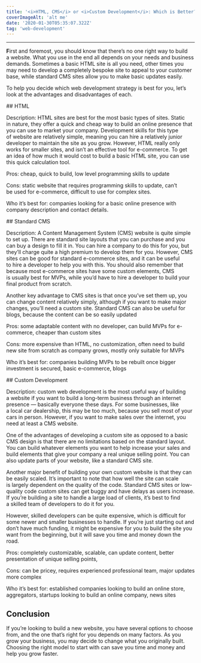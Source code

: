 ```yaml
---
title: '<i>HTML, CMS</i> or <i>Custom Development</i>: Which is Better?'
coverImageAlt: 'alt me'
date: '2020-01-30T05:35:07.322Z'
tag: 'web-development'
---
```


---

**F**irst and foremost, you should know that there’s no one right way to build a website. What you use in the end all depends on your needs and business demands. Sometimes a basic HTML site is all you need, other times you may need to develop a completely bespoke site to appeal to your customer base, while standard CMS sites allow you to make basic updates easily.

To help you decide which web development strategy is best for you, let’s look at the advantages and disadvantages of each.

<ParagraphWithImage postImageName="html">
## HTML

<p>Description: HTML sites are best for the most basic types of sites. Static in nature, they offer a quick and cheap way to build an online presence that you can use to market your company. Development skills for this type of website are relatively simple, meaning you can hire a relatively junior developer to maintain the site as you grow. However, HTML really only works for smaller sites, and isn’t an effective tool for <span class="no-wrap">e-commerce</span>. To get an idea of how much it would cost to build a basic HTML site, you can use this quick calculation tool.</p>

<p>Pros: cheap, quick to build, low level programming skills to update</p>

<p>Cons: static website that requires programming skills to update, can’t be used for <span class="no-wrap">e-commerce</span>, difficult to use for complex sites.</p>

<p>Who it’s best for: companies looking for a basic online presence with company description and contact details.</p>
</ParagraphWithImage>

<ParagraphWithImage postImageName="cms">
## Standard CMS

<p>Description: A Content Management System (CMS) website is quite simple to set up. There are standard site layouts that you can purchase and you can buy a design to fill it in. You can hire a company to do this for you, but they’ll charge quite a high premium to develop them for you. However, CMS sites can be good for standard <span class="no-wrap">e-commerce</span> sites, and it can be useful to hire a developer to help you with this. You should also remember that because most <span class="no-wrap">e-commerce</span> sites have some custom elements, CMS is usually best for MVPs, while you’d have to hire a developer to build your final product from scratch.</p>

<p>Another key advantage to CMS sites is that once you’ve set them up, you can change content relatively simply, although if you want to make major changes, you’ll need a custom site. Standard CMS can also be useful for blogs, because the content can be so easily updated</p>

<p>Pros: some adaptable content with no developer, can build MVPs for <span class="no-wrap">e-commerce</span>, cheaper than custom sites</p>

<p>Cons: more expensive than HTML, no customization, often need to build new site from scratch as company grows, mostly only suitable for MVPs</p>

<p>Who it’s best for: companies building MVPs to be rebuilt once bigger investment is secured, basic <span class="no-wrap">e-commerce</span>, blogs</p>
</ParagraphWithImage>

<ParagraphWithImage postImageName="custom-development">
## Custom Development

<p>Description: custom web development is the most useful way of building a website if you want to build a long-term business through an internet presence — basically everyone these days. For some businesses, like a local car dealership, this may be too much, because you sell most of your cars in person. However, if you want to make sales over the internet, you need at least a CMS website.</p>

<p>One of the advantages of developing a custom site as opposed to a basic CMS design is that there are no limitations based on the standard layout. You can build whatever elements you want to help increase your sales and build elements that give your company a real unique selling point. You can also update parts of your website, like a standard CMS site.</p>

<p>Another major benefit of building your own custom website is that they can be easily scaled. It’s important to note that how well the site can scale is largely dependent on the quality of the code. Standard CMS sites or low-quality code custom sites can get buggy and have delays as users increase. If you’re building a site to handle a large load of clients, it’s best to find a skilled team of developers to do it for you.</p>

<p>However, skilled developers can be quite expensive, which is difficult for some newer and smaller businesses to handle. If you’re just starting out and don’t have much funding, it might be expensive for you to build the site you want from the beginning, but it will save you time and money down the road.</p>

<p>Pros: completely customizable, scalable, can update content, better presentation of unique selling points,</p>

<p>Cons: can be pricey, requires experienced professional team, major updates more complex</p>

<p>Who it’s best for: established companies looking to build an online store, aggregators, startups looking to build an online company, news sites</p>
</ParagraphWithImage>

<Separator type="color-line" lineColor="#D3D3FF" imageTitle="peopleWithBasket" imageName="peopleWithBasket"/>

## Conclusion

If you’re looking to build a new website, you have several options to choose from, and the one that’s right for you depends on many factors. As you grow your business, you may decide to change what you originally built. Choosing the right model to start with can save you time and money and help you grow faster.
